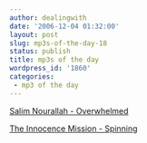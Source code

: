 ```yaml
---
author: dealingwith
date: '2006-12-04 01:32:00'
layout: post
slug: mp3s-of-the-day-18
status: publish
title: mp3s of the day
wordpress_id: '1860'
categories:
 - mp3 of the day
---
```


[Salim Nourallah - Overwhelmed][1]

[The Innocence Mission - Spinning][2]

   [1]: http://daniel.iaspiretonothing.com/blog/files/2006/12/Salim%20Nourallah%20-%20Overwhelmed.mp3

   [2]: http://daniel.iaspiretonothing.com/blog/files/2006/12/The%20Innocence%20Mission%20-%20Glow%20-%2010%20-%20Spinning.mp3

